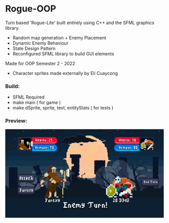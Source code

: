 # Rogue-OOP
Turn based 'Rogue-Lite' built entirely using C++ and the SFML graphics library.
* Random map generation + Enemy Placement
* Dynamic Enemy Behaviour
* State Design Pattern
* Reconfigured SFML library to build GUI elements

Made for OOP Semester 2 - 2022
- Character sprites made externally by Eli Cuaycong

### Build:
- SFML Required
- make main ( for game )
- make dSprite, sprite, text, entityStats ( for tests )

### Preview:

![Preview_GIF](/GitHub/preview.gif)


